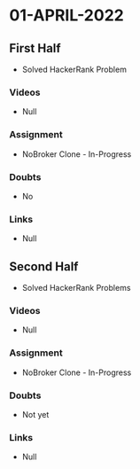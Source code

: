 # 01-APRIL-2022

## First Half

- Solved HackerRank Problem 

### Videos

- Null

### Assignment 

- NoBroker Clone - In-Progress

### Doubts

- No

### Links

- Null

## Second Half

- Solved HackerRank Problems

### Videos

- Null

### Assignment 

- NoBroker Clone - In-Progress

### Doubts

- Not yet

### Links

- Null